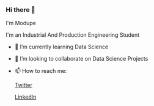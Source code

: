 ### Hi there 👋

I'm Modupe

I'm an Industrial And Production Engineering Student

- 🌱 I’m currently learning Data Science

- 👯 I’m looking to collaborate on Data Science Projects

- 📫 How to reach me: 

  [Twitter](https://twitter.com/modupe_giwa)
  
  [LinkedIn](https://www.linkedin.com/in/modupe-giwa-7b9a7417b/)

